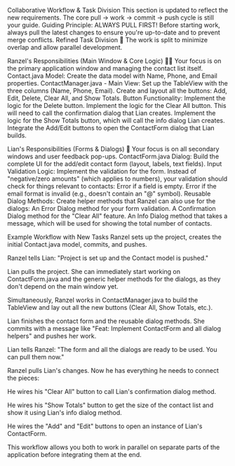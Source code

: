 Collaborative Workflow & Task Division
This section is updated to reflect the new requirements. The core pull -> work -> commit -> push cycle is still your guide.
Guiding Principle: ALWAYS PULL FIRST!
Before starting work, always pull the latest changes to ensure you're up-to-date and to prevent merge conflicts.
Refined Task Division 📝
The work is split to minimize overlap and allow parallel development.

Ranzel's Responsibilities (Main Window & Core Logic) 🧑‍💻
Your focus is on the primary application window and managing the contact list itself.
Contact.java Model: Create the data model with Name, Phone, and Email properties.
ContactManager.java - Main View:
Set up the TableView with the three columns (Name, Phone, Email).
Create and layout all the buttons: Add, Edit, Delete, Clear All, and Show Totals.
Button Functionality:
Implement the logic for the Delete button.
Implement the logic for the Clear All button. This will need to call the confirmation dialog that Lian creates.
Implement the logic for the Show Totals button, which will call the info dialog Lian creates.
Integrate the Add/Edit buttons to open the ContactForm dialog that Lian builds.


Lian's Responsibilities (Forms & Dialogs) 🤝
Your focus is on all secondary windows and user feedback pop-ups.
ContactForm.java Dialog:
Build the complete UI for the add/edit contact form (layout, labels, text fields).
Input Validation Logic:
Implement the validation for the form. Instead of "negative/zero amounts" (which applies to numbers), your validation should check for things relevant to contacts:
Error if a field is empty.
Error if the email format is invalid (e.g., doesn't contain an "@" symbol).
Reusable Dialog Methods:
Create helper methods that Ranzel can also use for the dialogs:
An Error Dialog method for your form validation.
A Confirmation Dialog method for the "Clear All" feature.
An Info Dialog method that takes a message, which will be used for showing the total number of contacts.

Example Workflow with New Tasks
Ranzel sets up the project, creates the initial Contact.java model, commits, and pushes.

Ranzel tells Lian: "Project is set up and the Contact model is pushed."

Lian pulls the project. She can immediately start working on ContactForm.java and the generic helper methods for the dialogs, as they don't depend on the main window yet.

Simultaneously, Ranzel works in ContactManager.java to build the TableView and lay out all the new buttons (Clear All, Show Totals, etc.).

Lian finishes the contact form and the reusable dialog methods. She commits with a message like "Feat: Implement ContactForm and all dialog helpers" and pushes her work.

Lian tells Ranzel: "The form and all the dialogs are ready to be used. You can pull them now."

Ranzel pulls Lian's changes. Now he has everything he needs to connect the pieces:

He wires his "Clear All" button to call Lian's confirmation dialog method.

He wires his "Show Totals" button to get the size of the contact list and show it using Lian's info dialog method.

He wires the "Add" and "Edit" buttons to open an instance of Lian's ContactForm.

This workflow allows you both to work in parallel on separate parts of the application before integrating them at the end.

